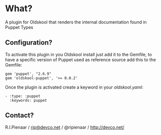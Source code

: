What?
=====

A plugin for Oldskool that renders the internal documentation found in Puppet Types

Configuration?
--------------

To activate this plugin in you Oldskool install just add it to the Gemfile, to
have a specific version of Puppet used as reference source add this to the Gemfile:

    gem 'puppet', "2.6.9"
    gem 'oldskool-puppet', '>= 0.0.2'

Once the plugin is activated create a keyword in your _oldskool.yaml_:

    - :type: :puppet
      :keywords: puppet

Contact?
--------

R.I.Pienaar / rip@devco.net / @ripienaar / http://devco.net/
